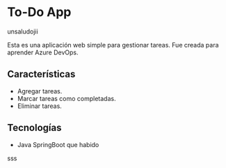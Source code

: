 # To-Do App
unsaludojii

Esta es una aplicación web simple para gestionar tareas. Fue creada para aprender Azure DevOps.

## Características
- Agregar tareas.
- Marcar tareas como completadas.
- Eliminar tareas.

## Tecnologías
- Java SpringBoot
que habido

sss
